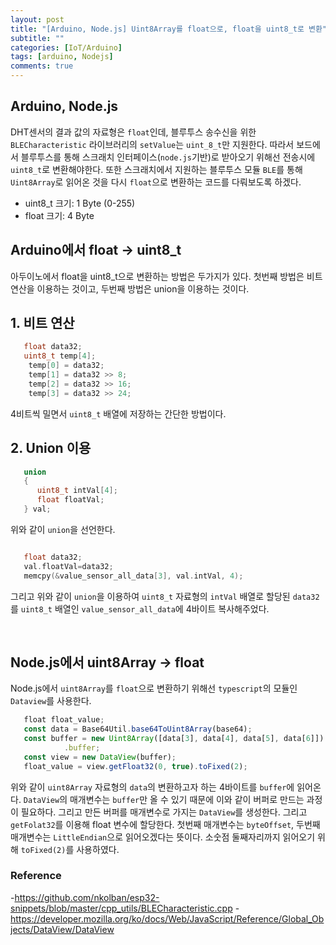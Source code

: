 ```yaml
---
layout: post
title: "[Arduino, Node.js] Uint8Array를 float으로, float을 uint8_t로 변환"
subtitle: ""
categories: [IoT/Arduino]
tags: [arduino, Nodejs]
comments: true
---
```


## Arduino, Node.js

DHT센서의 결과 값의 자료형은 `float`인데, 블루투스 송수신을 위한 `BLECharacteristic` 라이브러리의 `setValue`는 `uint_8_t`만 지원한다. 따라서 보드에서 블루투스를 통해 스크래치 인터페이스(`node.js`기반)로 받아오기 위해선 전송시에 `uint8_t`로 변환해야한다. 또한 스크래치에서 지원하는 블루투스 모듈 `BLE`를 통해 `Uint8Array`로 읽어온 것을 다시 `float`으로 변환하는 코드를 다뤄보도록 하겠다.

- uint8_t 크기: 1 Byte (0-255)
- float 크기: 4 Byte

## Arduino에서 float -> uint8_t

아두이노에서 float을 uint8_t으로 변환하는 방법은 두가지가 있다. 첫번째 방법은 비트 연산을 이용하는 것이고, 두번째 방법은 union을 이용하는 것이다.

## 1. 비트 연산

```c
   float data32;
   uint8_t temp[4];
	temp[0] = data32;
	temp[1] = data32 >> 8;
	temp[2] = data32 >> 16;
	temp[3] = data32 >> 24;
```

4비트씩 밀면서 `uint8_t` 배열에 저장하는 간단한 방법이다.

## 2. Union 이용

```c
   union
   {
      uint8_t intVal[4];
      float floatVal;
   } val;
```

위와 같이 `union`을 선언한다.

```c

   float data32;
   val.floatVal=data32;
   memcpy(&value_sensor_all_data[3], val.intVal, 4);

```

그리고 위와 같이 `union`을 이용하여 `uint8_t` 자료형의 `intVal` 배열로 할당된 `data32`를 `uint8_t` 배열인 `value_sensor_all_data`에 4바이트 복사해주었다.

<br>

## Node.js에서 uint8Array -> float

Node.js에서 `uint8Array`를 `float`으로 변환하기 위해선 `typescript`의 모듈인 `Dataview`를 사용한다.

```js
   float float_value;
   const data = Base64Util.base64ToUint8Array(base64);
   const buffer = new Uint8Array([data[3], data[4], data[5], data[6]])
            .buffer;
   const view = new DataView(buffer);
   float_value = view.getFloat32(0, true).toFixed(2);
```

위와 같이 `uint8Array` 자료형의 `data`의 변환하고자 하는 4바이트를 `buffer`에 읽어온다. `DataView`의 매개변수는 `buffer`만 올 수 있기 때문에 이와 같이 버퍼로 만드는 과정이 필요하다. 그리고 만든 버퍼를 매개변수로 가지는 `DataView`를 생성한다. 그리고 `getFolat32`를 이용해 float 변수에 할당한다. 첫번째 매개변수는 `byteOffset`, 두번째 매개변수는 `LittleEndian`으로 읽어오겠다는 뜻이다. 소숫점 둘째자리까지 읽어오기 위해 `toFixed(2)`를 사용하였다.

### Reference

-<https://github.com/nkolban/esp32-snippets/blob/master/cpp_utils/BLECharacteristic.cpp> -<https://developer.mozilla.org/ko/docs/Web/JavaScript/Reference/Global_Objects/DataView/DataView>
